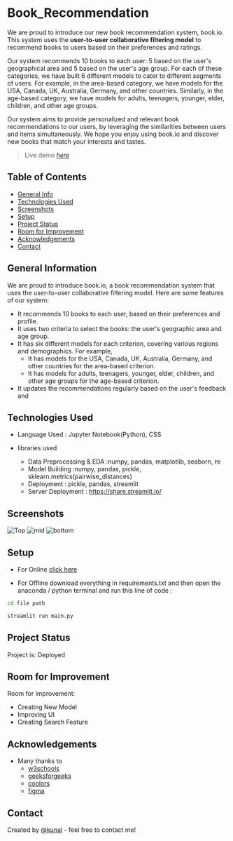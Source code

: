 # Book_Recommendation

We are proud to introduce our new book recommendation system, book.io. This system uses the **user-to-user collaborative filtering model**  to recommend books to users based on their preferences and ratings. 

Our system recommends 10 books to each user: 5 based on the user's geographical area and 5 based on the user's age group. For each of these categories, we have built 6 different models to cater to different segments of users. For example, in the area-based category, we have models for the USA, Canada, UK, Australia, Germany, and other countries. Similarly, in the age-based category, we have models for adults, teenagers, younger, elder, children, and other age groups.

Our system aims to provide personalized and relevant book recommendations to our users, by leveraging the similarities between users and items simultaneously. We hope you enjoy using book.io and discover new books that match your interests and tastes.
> Live demo [_here_](https://book-recommendation.streamlit.app/)

## Table of Contents
* [General Info](#general-information)
* [Technologies Used](#technologies-used)
* [Screenshots](#screenshots)
* [Setup](#setup)
* [Project Status](#project-status)
* [Room for Improvement](#room-for-improvement)
* [Acknowledgements](#acknowledgements)
* [Contact](#contact)
<!--* [License](#license) -->


## General Information
We are proud to introduce book.io, a book recommendation system that uses the user-to-user collaborative filtering model. Here are some features of our system:

- It recommends 10 books to each user, based on their preferences and profile.
- It uses two criteria to select the books: the user's geographic area and age group.
- It has six different models for each criterion, covering various regions and demographics. For example, 
    - It has models for the USA, Canada, UK, Australia, Germany, and other countries for the area-based criterion.
    - It has models for adults, teenagers, younger, elder, children, and other age groups for the age-based criterion.
- It updates the recommendations regularly based on the user's feedback and

## Technologies Used
- Language Used : Jupyter Notebook(Python), CSS

- libraries used
    - Data Preprocessing & EDA :numpy, pandas, matplotlib, seaborn, re
    - Model Building :numpy, pandas, pickle, sklearn.metrics(pairwise_distances)
    - Deployment : pickle, pandas, streamlit
    - Server Deployment : https://share.streamlit.io/


## Screenshots
![Top]()
![mid]()
![bottom]()


## Setup
- For Online [click here](https://book-recommendation.streamlit.app/)

- For Offline download everything in requirements.txt and then open the anaconda / python terminal and run this line of code :
 
```bash
cd file path
```
```bash
streamlit run main.py
```


## Project Status
Project is: Deployed

## Room for Improvement

Room for improvement:
- Creating New Model
- Improving UI 
- Creating Search Feature


## Acknowledgements
- Many thanks to
    - [w3schools](https://www.w3schools.com/)
    - [geeksforgeeks](https://www.geeksforgeeks.org/)
    - [coolors](https://coolors.co/palettes/trending/rainbow)
    - [figma](https://www.figma.com/)


## Contact
Created by [@kunal](https://github.com/kunal-mallick) - feel free to contact me!


<!-- Optional 
## License
This project is open source and available under the [MIT License](https://github.com/kunal-mallick/Water-Quality/blob/main/LICENSE).

<!-- You don't have to include all sections - just the one's relevant to your project -->
